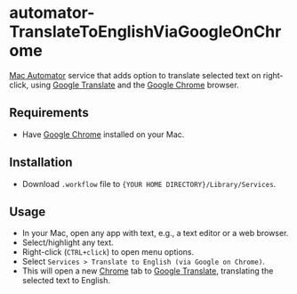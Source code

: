 # automator-TranslateToEnglishViaGoogleOnChrome
[Mac Automator](https://support.apple.com/en-mt/guide/automator/welcome/mac) service that adds option to translate selected text on right-click, using [Google Translate](https://translate.google.com/) and the [Google Chrome](https://www.google.com/chrome/) browser.

## Requirements
- Have [Google Chrome](https://www.google.com/chrome/) installed on your Mac.  

## Installation
- Download `.workflow` file to `{YOUR HOME DIRECTORY}/Library/Services`.

## Usage
- In your Mac, open any app with text, e.g., a text editor or a web browser.
- Select/highlight any text.
- Right-click (`CTRL+click`) to open menu options.
- Select `Services > Translate to English (via Google on Chrome)`.
- This will open a new [Chrome](https://www.google.com/chrome/) tab to [Google Translate](https://translate.google.com/), translating the selected text to English. 
